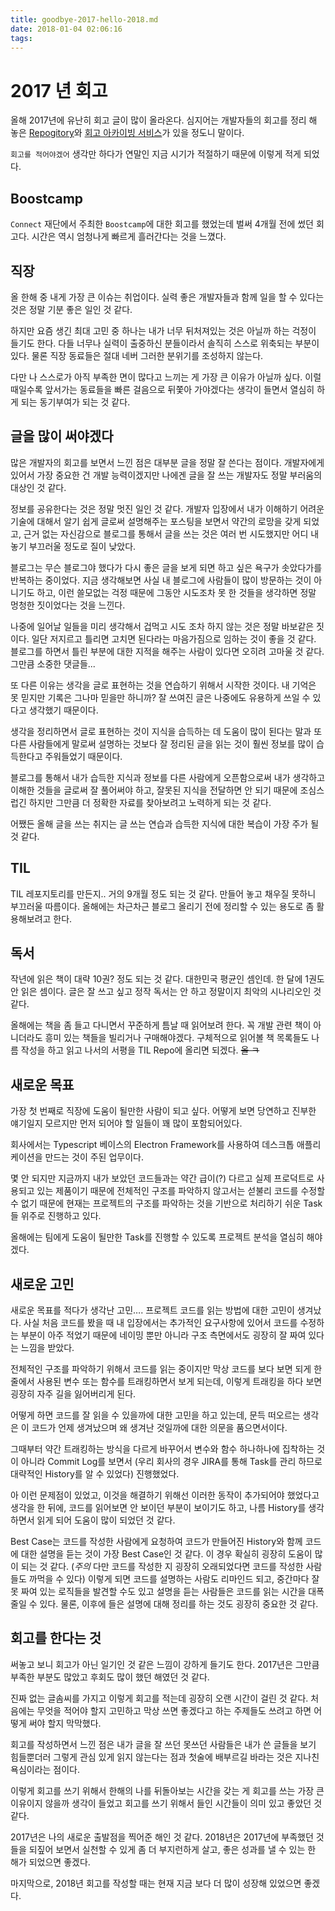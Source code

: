 ```yaml
---
title: goodbye-2017-hello-2018.md
date: 2018-01-04 02:06:16
tags:
---
```


# 2017 년 회고

올해 2017년에 유난히 회고 글이 많이 올라온다. 심지어는 개발자들의 회고를 정리 해 놓은 [Repogitory](https://github.com/oaksong/developers-retrospective)와 [회고 아카이빙 서비스](https://yopyop-5e569.firebaseapp.com/posts)가 있을 정도니 말이다.

`회고를 적어야겠어` 생각만 하다가 연말인 지금 시기가 적절하기 때문에 이렇게 적게 되었다.

## Boostcamp

`Connect` 재단에서 주최한 `Boostcamp`에 대한 회고를 했었는데 벌써 4개월 전에 썼던 회고다. 시간은 역시 엄청나게 빠르게 흘러간다는 것을 느꼈다.

## 직장

올 한해 중 내게 가장 큰 이슈는 취업이다. 실력 좋은 개발자들과 함께 일을 할 수 있다는 것은 정말 기분 좋은 일인 것 같다.

하지만 요즘 생긴 최대 고민 중 하나는 내가 너무 뒤처져있는 것은 아닐까 하는 걱정이 들기도 한다. 다들 너무나 실력이 출중하신 분들이라서 솔직히 스스로 위축되는 부분이 있다. 물론 직장 동료들은 절대 네버 그러한 분위기를 조성하지 않는다.

다만 나 스스로가 아직 부족한 면이 많다고 느끼는 게 가장 큰 이유가 아닐까 싶다.
이럴 때일수록 앞서가는 동료들을 빠른 걸음으로 뒤쫓아 가야겠다는 생각이 들면서 열심히 하게 되는 동기부여가 되는 것 같다.

## 글을 많이 써야겠다

많은 개발자의 회고를 보면서 느낀 점은 대부분 글을 정말 잘 쓴다는 점이다. 개발자에게 있어서 가장 중요한 건 개발 능력이겠지만 나에겐 글을 잘 쓰는 개발자도 정말 부러움의 대상인 것 같다.

정보를 공유한다는 것은 정말 멋진 일인 것 같다. 개발자 입장에서 내가 이해하기 어려운 기술에 대해서 알기 쉽게 글로써 설명해주는 포스팅을 보면서 약간의 로망을 갖게 되었고, 근거 없는 자신감으로 블로그를 통해서 글을 쓰는 것은 여러 번 시도했지만 어디 내놓기 부끄러울 정도로 질이 낮았다.

블로그는 무슨 블로그야 했다가 다시 좋은 글을 보게 되면 하고 싶은 욕구가 솟았다가를 반복하는 중이었다. 지금 생각해보면 사실 내 블로그에 사람들이 많이 방문하는 것이 아니기도 하고, 이런 쓸모없는 걱정 때문에 그동안 시도조차 못 한 것들을 생각하면 정말 멍청한 짓이었다는 것을 느낀다.

나중에 일어날 일들을 미리 생각해서 겁먹고 시도 조차 하지 않는 것은 정말 바보같은 짓이다. 일단 저지르고 틀리면 고치면 된다라는 마음가짐으로 임하는 것이 좋을 것 같다. 블로그를 하면서 틀린 부분에 대한 지적을 해주는 사람이 있다면 오히려 고마울 것 같다. 그만큼 소중한 댓글들...

또 다른 이유는 생각을 글로 표현하는 것을 연습하기 위해서 시작한 것이다. 내 기억은 못 믿지만 기록은 그나마 믿을만 하니까? 잘 쓰여진 글은 나중에도 유용하게 쓰일 수 있다고 생각했기 때문이다.

생각을 정리하면서 글로 표현하는 것이 지식을 습득하는 데 도움이 많이 된다는 말과 또 다른 사람들에게 말로써 설명하는 것보다 잘 정리된 글을 읽는 것이 훨씬 정보를 많이 습득한다고 주워들었기 때문이다.

블로그를 통해서 내가 습득한 지식과 정보를 다른 사람에게 오픈함으로써 내가 생각하고 이해한 것들을 글로써 잘 풀어써야 하고, 잘못된 지식을 전달하면 안 되기 때문에 조심스럽긴 하지만 그만큼 더 정확한 자료를 찾아보려고 노력하게 되는 것 같다.

어쨌든 올해 글을 쓰는 취지는 글 쓰는 연습과 습득한 지식에 대한 복습이 가장 주가 될 것 같다.

## TIL

TIL 레포지토리를 만든지.. 거의 9개월 정도 되는 것 같다. 만들어 놓고 채우질 못하니 부끄러울 따름이다. 올해에는 차근차근 블로그 올리기 전에 정리할 수 있는 용도로 좀 활용해보려고 한다.

## 독서

작년에 읽은 책이 대략 10권? 정도 되는 것 같다. 대한민국 평균인 셈인데. 한 달에 1권도 안 읽은 셈이다. 글은 잘 쓰고 싶고 정작 독서는 안 하고 정말이지 최악의 시나리오인 것 같다.

올해에는 책을 좀 들고 다니면서 꾸준하게 틈날 때 읽어보려 한다. 꼭 개발 관련 책이 아니더라도 흥미 있는 책들을 빌리거나 구매해야겠다. 구체적으로 읽어볼 책 목록들도 나름 작성을 하고 읽고 나서의 서평을 TIL Repo에 올리면 되겠다. ~~올 ㅋ~~

## 새로운 목표

가장 첫 번째로 직장에 도움이 될만한 사람이 되고 싶다. 어떻게 보면 당연하고 진부한 얘기일지 모르지만 먼저 되어야 할 일들이 꽤 많이 포함되어있다.

회사에서는 Typescript 베이스의 Electron Framework를 사용하여 데스크톱 애플리케이션을 만드는 것이 주된 업무이다.

몇 안 되지만 지금까지 내가 보았던 코드들과는 약간 급이(?) 다르고 실제 프로덕트로 사용되고 있는 제품이기 때문에 전체적인 구조를 파악하지 않고서는 섣불리 코드를 수정할 수 없기 때문에 현재는 프로젝트의 구조를 파악하는 것을 기반으로 처리하기 쉬운 Task들 위주로 진행하고 있다.

올해에는 팀에게 도움이 될만한 Task를 진행할 수 있도록 프로젝트 분석을 열심히 해야겠다.

## 새로운 고민

새로운 목표를 적다가 생각난 고민…. 프로젝트 코드를 읽는 방법에 대한 고민이 생겨났다. 사실 처음 코드를 봤을 때 내 입장에서는 추가적인 요구사항에 있어서 코드를 수정하는 부분이 아주 적었기 때문에 네이밍 뿐만 아니라 구조 측면에서도 굉장히 잘 짜여 있다는 느낌을 받았다.

전체적인 구조를 파악하기 위해서 코드를 읽는 중이지만 막상 코드를 보다 보면 되게 한 줄에서 사용된 변수 또는 함수를 트래킹하면서 보게 되는데, 이렇게 트래킹을 하다 보면 굉장히 자주 길을 잃어버리게 된다.

어떻게 하면 코드를 잘 읽을 수 있을까에 대한 고민을 하고 있는데, 문득 떠오르는 생각은 이 코드가 언제 생겨났으며 왜 생겨난 것일까에 대한 의문을 품으면서이다.

그때부터 약간 트래킹하는 방식을 다르게 바꾸어서 변수와 함수 하나하나에 집착하는 것이 아니라 Commit Log를 보면서 (우리 회사의 경우 JIRA를 통해 Task를 관리 하므로 대략적인 History를 알 수 있었다) 진행했었다.

아 이런 문제점이 있었고, 이것을 해결하기 위해선 이러한 동작이 추가되어야 했었다고 생각을 한 뒤에, 코드를 읽어보면 안 보이던 부분이 보이기도 하고, 나름 History를 생각하면서 읽게 되어 도움이 많이 되었던 것 같다.

Best Case는 코드를 작성한 사람에게 요청하여 코드가 만들어진 History와 함께 코드에 대한 설명을 듣는 것이 가장 Best Case인 것 같다.
이 경우 확실히 굉장히 도움이 많이 되는 것 같다. (*주의* 다만 코드를 작성한 지 굉장히 오래되었다면 코드를 작성한 사람들도 까먹을 수 있다) 이렇게 되면 코드를 설명하는 사람도 리마인드 되고, 중간마다 잘못 짜여 있는 로직들을 발견할 수도 있고 설명을 듣는 사람들은 코드를 읽는 시간을 대폭 줄일 수 있다.
물론, 이후에 들은 설명에 대해 정리를 하는 것도 굉장히 중요한 것 같다.

## 회고를 한다는 것

써놓고 보니 회고가 아닌 일기인 것 같은 느낌이 강하게 들기도 한다. 2017년은 그만큼 부족한 부분도 많았고 후회도 많이 했던 해였던 것 같다.

진짜 없는 글솜씨를 가지고 이렇게 회고를 적는데 굉장히 오랜 시간이 걸린 것 같다.
처음에는 무엇을 적어야 할지 고민하고 막상 쓰면 좋겠다고 하는 주제들도 쓰려고 하면 어떻게 써야 할지 막막했다.

회고를 작성하면서 느낀 점은 내가 글을 잘 쓰던 못쓰던 사람들은 내가 쓴 글들을 보기 힘들뿐더러 그렇게 관심 있게 읽지 않는다는 점과 첫술에 배부르길 바라는 것은 지나친 욕심이라는 점이다.

이렇게 회고를 쓰기 위해서 한해의 나를 뒤돌아보는 시간을 갖는 게 회고를 쓰는 가장 큰 이유이지 않을까 생각이 들었고 회고를 쓰기 위해서 들인 시간들이 의미 있고 좋았던 것 같다.

2017년은 나의 새로운 출발점을 찍어준 해인 것 같다.
2018년은 2017년에 부족했던 것들을 되짚어 보면서 실천할 수 있게 좀 더 부지런하게 살고, 좋은 성과를 낼 수 있는 한 해가 되었으면 좋겠다.

마지막으로, 2018년 회고를 작성할 때는 현재 지금 보다 더 많이 성장해 있었으면 좋겠다.
